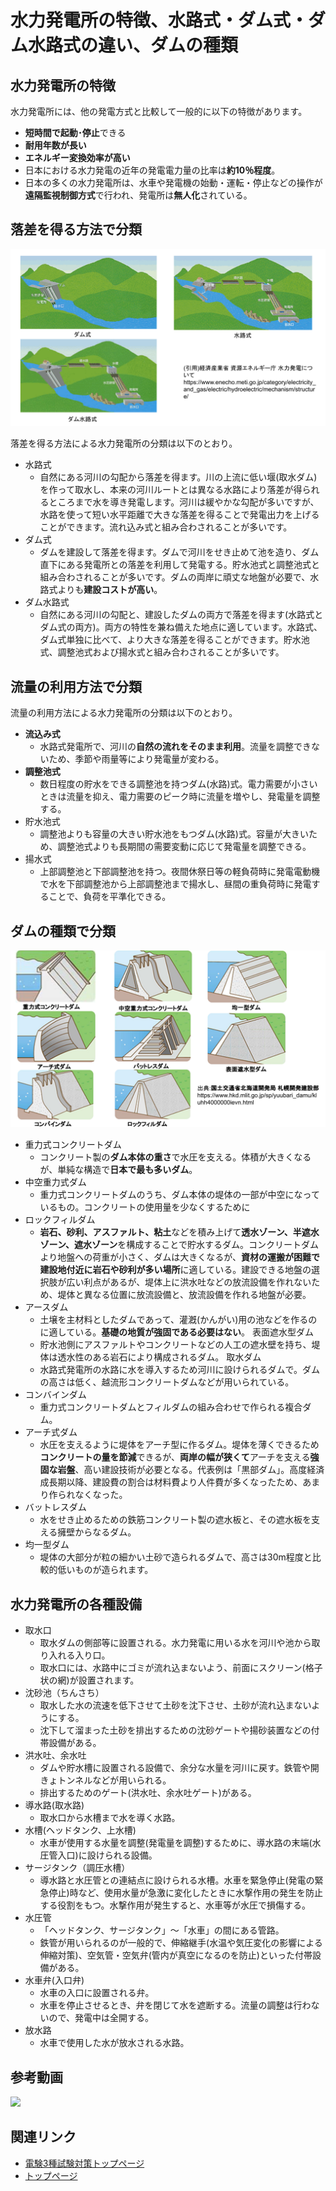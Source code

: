 # 水力発電所の特徴、水路式・ダム式・ダム水路式の違い、ダムの種類

## 水力発電所の特徴

水力発電所には、他の発電方式と比較して一般的に以下の特徴があります。

- **短時間で起動･停止**できる
- **耐用年数が長い**
- **エネルギー変換効率が高い**
- 日本における水力発電の近年の発電電力量の比率は**約10％程度**。
- 日本の多くの水力発電所は、水車や発電機の始動・運転・停止などの操作が**遠隔監視制御方式**で行われ、発電所は**無人化**されている。

## 落差を得る方法で分類

![picture 1](./assets/01_suiryoku1_dam1.png)  


落差を得る方法による水力発電所の分類は以下のとおり。

- 水路式
    - 自然にある河川の勾配から落差を得ます。川の上流に低い堰(取水ダム)を作って取水し、本来の河川ルートとは異なる水路により落差が得られるところまで水を導き発電します。河川は緩やかな勾配が多いですが、水路を使って短い水平距離で大きな落差を得ることで発電出力を上げることができます。流れ込み式と組み合わされることが多いです。
- ダム式
    - ダムを建設して落差を得ます。ダムで河川をせき止めて池を造り、ダム直下にある発電所との落差を利用して発電する。貯水池式と調整池式と組み合わされることが多いです。ダムの両岸に頑丈な地盤が必要で、水路式よりも**建設コストが高い**。
- ダム水路式
    - 自然にある河川の勾配と、建設したダムの両方で落差を得ます(水路式とダム式の両方)。両方の特性を兼ね備えた地点に適しています。水路式、ダム式単独に比べて、より大きな落差を得ることができます。貯水池式、調整池式および揚水式と組み合わされることが多いです。


## 流量の利用方法で分類

流量の利用方法による水力発電所の分類は以下のとおり。

- **流込み式**
    - 水路式発電所で、河川の**自然の流れをそのまま利用**。流量を調整できないため、季節や雨量等により発電量が変わる。
- **調整池式**
    - 数日程度の貯水をできる調整池を持つダム(水路)式。電力需要が小さいときは流量を抑え、電力需要のピーク時に流量を増やし、発電量を調整する。
- 貯水池式
    - 調整池よりも容量の大きい貯水池をもつダム(水路)式。容量が大きいため、調整池式よりも長期間の需要変動に応じて発電量を調整できる。
- 揚水式
    - 上部調整池と下部調整池を持つ。夜間休祭日等の軽負荷時に発電電動機で水を下部調整池から上部調整池まで揚水し、昼間の重負荷時に発電することで、負荷を平準化できる。

## ダムの種類で分類

![picture 1](./assets/01_suiryoku1_dam2.png)  

- 重力式コンクリートダム
    - コンクリート製の**ダム本体の重さ**で水圧を支える。体積が大きくなるが、単純な構造で**日本で最も多いダム**。
- 中空重力式ダム
    - 重力式コンクリートダムのうち、ダム本体の堤体の一部が中空になっているもの。コンクリートの使用量を少なくするために
- ロックフィルダム
    - **岩石、砂利、アスファルト、粘土**などを積み上げて**透水ゾーン、半遮水ゾーン、遮水ゾーン**を構成することで貯水するダム。コンクリートダムより地盤への荷重が小さく、ダムは大きくなるが、**資材の運搬が困難で建設地付近に岩石や砂利が多い場所**に適している。建設できる地盤の選択肢が広い利点があるが、堤体上に洪水吐などの放流設備を作れないため、堤体と異なる位置に放流設備と、放流設備を作れる地盤が必要。
- アースダム
    - 土壌を主材料としたダムであって、灌漑(かんがい)用の池などを作るのに適している。**基礎の地質が強固である必要はない**。
表面遮水型ダム
    - 貯水池側にアスファルトやコンクリートなどの人工の遮水壁を持ち、堤体は透水性のある岩石により構成されるダム。
取水ダム
    - 水路式発電所の水路に水を導入するため河川に設けられるダムで。ダムの高さは低く、越流形コンクリートダムなどが用いられている。
- コンバインダム
    - 重力式コンクリートダムとフィルダムの組み合わせで作られる複合ダム。
- アーチ式ダム
    - 水圧を支えるように堤体をアーチ型に作るダム。堤体を薄くできるため**コンクリートの量を節減**できるが、**両岸の幅が狭くて**アーチを支える**強固な岩盤**、高い建設技術が必要となる。代表例は「黒部ダム」。高度経済成長期以降、建設費の割合は材料費より人件費が多くなったため、あまり作られなくなった。
- バットレスダム
    - 水をせき止めるための鉄筋コンクリート製の遮水板と、その遮水板を支える擁壁からなるダム。
- 均一型ダム
    - 堤体の大部分が粒の細かい土砂で造られるダムで、高さは30m程度と比較的低いものが造られます。

## 水力発電所の各種設備

- 取水口
    - 取水ダムの側部等に設置される。水力発電に用いる水を河川や池から取り入れる入り口。
    - 取水口には、水路中にゴミが流れ込まないよう、前面にスクリーン(格子状の網)が設置されます。
- 沈砂池（ちんさち）
    - 取水した水の流速を低下させて土砂を沈下させ、土砂が流れ込まないようにする。
    - 沈下して溜まった土砂を排出するための沈砂ゲートや揚砂装置などの付帯設備がある。
- 洪水吐、余水吐
    - ダムや貯水槽に設置される設備で、余分な水量を河川に戻す。鉄管や開きょトンネルなどが用いられる。
    - 排出するためのゲート(洪水吐、余水吐ゲート)がある。
- 導水路(取水路)
    - 取水口から水槽まで水を導く水路。
- 水槽(ヘッドタンク、上水槽)
    - 水車が使用する水量を調整(発電量を調整)するために、導水路の末端(水圧管入口)に設けられる設備。
- サージタンク（調圧水槽）
    - 導水路と水圧管との連結点に設けられる水槽。水車を緊急停止(発電の緊急停止)時など、使用水量が急激に変化したときに水撃作用の発生を防止する役割をもつ。水撃作用が発生すると、水車等が水圧で損傷する。
- 水圧管
    - 「ヘッドタンク、サージタンク」〜「水車」の間にある管路。
    - 鉄管が用いられるのが一般的で、伸縮継手(水温や気圧変化の影響による伸縮対策)、空気管・空気弁(管内が真空になるのを防止)といった付帯設備がある。
- 水車弁(入口弁)
    - 水車の入口に設置される弁。
    - 水車を停止させるとき、弁を閉じて水を遮断する。流量の調整は行わないので、発電中は全開する。
- 放水路
    - 水車で使用した水が放水される水路。



## 参考動画

[![](https://img.youtube.com/vi/K7k92qwpMNo/0.jpg)](https://www.youtube.com/watch?v=K7k92qwpMNo)


## 関連リンク

- [電験3種試験対策トップページ](../index.md)
- [トップページ](../../../index.md)